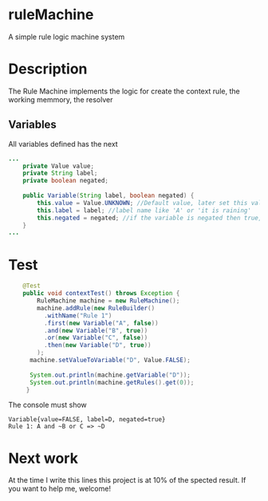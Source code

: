 # ruleMachine
A simple rule logic machine system

# Description
The Rule Machine implements the logic for create the context rule, the working memmory, the resolver

## Variables
All variables defined has the next
```java
...
    private Value value;
    private String label;
    private boolean negated;
    
    public Variable(String label, boolean negated) {
        this.value = Value.UNKNOWN; //Default value, later set this value
        this.label = label; //label name like 'A' or 'it is raining'
        this.negated = negated; //if the variable is negated then true, false in otherwise
    }
...
```

# Test
```java
    @Test
    public void contextTest() throws Exception {
        RuleMachine machine = new RuleMachine();
        machine.addRule(new RuleBuilder()
          .withName("Rule 1")
          .first(new Variable("A", false))
          .and(new Variable("B", true))
          .or(new Variable("C", false))
          .then(new Variable("D", true))
        );
      machine.setValueToVariable("D", Value.FALSE);
      
      System.out.println(machine.getVariable("D"));
      System.out.println(machine.getRules().get(0));
     }
```
The console must show
```
Variable{value=FALSE, label=D, negated=true}
Rule 1: A and ~B or C => ~D
```

# Next work
At the time I write this lines this project is at 10% of the spected result. If you want to help me, welcome!
